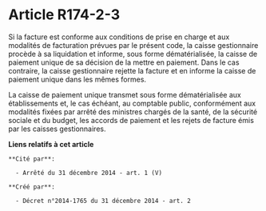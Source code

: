 # Article R174-2-3

Si la facture est conforme aux conditions de prise en charge et aux modalités de facturation prévues par le présent code, la
caisse gestionnaire procède à sa liquidation et informe, sous forme dématérialisée, la caisse de paiement unique de sa
décision de la mettre en paiement. Dans le cas contraire, la caisse gestionnaire rejette la facture et en informe la caisse
de paiement unique dans les mêmes formes. 

La caisse de paiement unique transmet sous forme dématérialisée aux établissements et, le cas échéant, au comptable public,
conformément aux modalités fixées par arrêté des ministres chargés de la santé, de la sécurité sociale et du budget, les
accords de paiement et les rejets de facture émis par les caisses gestionnaires.

**Liens relatifs à cet article**

	**Cité par**:

	  - Arrêté du 31 décembre 2014 - art. 1 (V)

	**Créé par**:

	  - Décret n°2014-1765 du 31 décembre 2014 - art. 2
